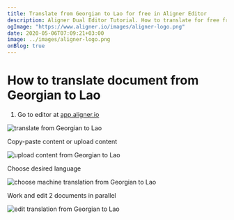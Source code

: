 ```yaml
---
title: Translate from Georgian to Lao for free in Aligner Editor
description: Aligner Dual Editor Tutorial. How to translate for free from Georgian to Lao. Aligner is multilingual document management platform. 
ogImage: "https://www.aligner.io/images/aligner-logo.png"
date: 2020-05-06T07:09:21+03:00
image: ../images/aligner-logo.png
onBlog: true
---
```


# How to translate document from Georgian to Lao

1. Go to editor at [app.aligner.io](https://app.aligner.io "Aligner App web page")

![translate from Georgian to Lao](../aligner-blank-editor.png "translate from Georgian to Lao")

Copy-paste content or upload content

![upload content from Georgian to Lao](../aligner-uploaded-document.png "upload content from Georgian to Lao")

Choose desired language

![choose machine translation from Georgian to Lao](../aligner-language-dropdown.png "choose machine translation from Georgian to Lao")

Work and edit 2 documents in parallel

![edit translation from Georgian to Lao](../aligner-double-sitded-editor.png "edit translation from Georgian to Lao")

